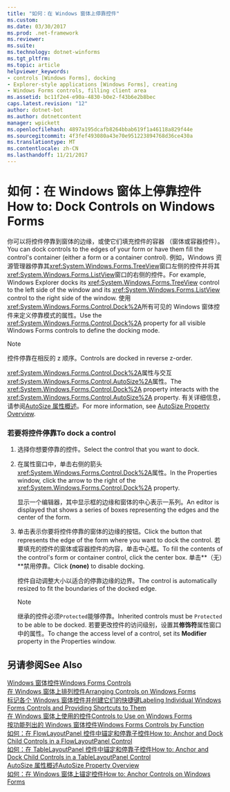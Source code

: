 ```yaml
---
title: "如何：在 Windows 窗体上停靠控件"
ms.custom: 
ms.date: 03/30/2017
ms.prod: .net-framework
ms.reviewer: 
ms.suite: 
ms.technology: dotnet-winforms
ms.tgt_pltfrm: 
ms.topic: article
helpviewer_keywords:
- controls [Windows Forms], docking
- Explorer-style applications [Windows Forms], creating
- Windows Forms controls, filling client area
ms.assetid: bc11f2e4-e90a-4830-b0e2-f43b6e2b8bec
caps.latest.revision: "12"
author: dotnet-bot
ms.author: dotnetcontent
manager: wpickett
ms.openlocfilehash: 4897a195dcafb8264bbab619f1a46118a829f44e
ms.sourcegitcommit: 4f3fef493080a43e70e951223894768d36ce430a
ms.translationtype: MT
ms.contentlocale: zh-CN
ms.lasthandoff: 11/21/2017
---
```

# <a name="how-to-dock-controls-on-windows-forms"></a><span data-ttu-id="327ca-102">如何：在 Windows 窗体上停靠控件</span><span class="sxs-lookup"><span data-stu-id="327ca-102">How to: Dock Controls on Windows Forms</span></span>
<span data-ttu-id="327ca-103">你可以将控件停靠到窗体的边缘，或使它们填充控件的容器 （窗体或容器控件）。</span><span class="sxs-lookup"><span data-stu-id="327ca-103">You can dock controls to the edges of your form or have them fill the control's container (either a form or a container control).</span></span> <span data-ttu-id="327ca-104">例如，Windows 资源管理器停靠其<xref:System.Windows.Forms.TreeView>窗口左侧的控件并将其<xref:System.Windows.Forms.ListView>窗口的右侧的控件。</span><span class="sxs-lookup"><span data-stu-id="327ca-104">For example, Windows Explorer docks its <xref:System.Windows.Forms.TreeView> control to the left side of the window and its <xref:System.Windows.Forms.ListView> control to the right side of the window.</span></span> <span data-ttu-id="327ca-105">使用<xref:System.Windows.Forms.Control.Dock%2A>所有可见的 Windows 窗体控件来定义停靠模式的属性。</span><span class="sxs-lookup"><span data-stu-id="327ca-105">Use the <xref:System.Windows.Forms.Control.Dock%2A> property for all visible Windows Forms controls to define the docking mode.</span></span>  
  
> [!NOTE]
>  <span data-ttu-id="327ca-106">控件停靠在相反的 z 顺序。</span><span class="sxs-lookup"><span data-stu-id="327ca-106">Controls are docked in reverse z-order.</span></span>  
  
 <span data-ttu-id="327ca-107"><xref:System.Windows.Forms.Control.Dock%2A>属性与交互<xref:System.Windows.Forms.Control.AutoSize%2A>属性。</span><span class="sxs-lookup"><span data-stu-id="327ca-107">The <xref:System.Windows.Forms.Control.Dock%2A> property interacts with the <xref:System.Windows.Forms.Control.AutoSize%2A> property.</span></span> <span data-ttu-id="327ca-108">有关详细信息，请参阅[AutoSize 属性概述](../../../../docs/framework/winforms/controls/autosize-property-overview.md)。</span><span class="sxs-lookup"><span data-stu-id="327ca-108">For more information, see [AutoSize Property Overview](../../../../docs/framework/winforms/controls/autosize-property-overview.md).</span></span>  
  
### <a name="to-dock-a-control"></a><span data-ttu-id="327ca-109">若要将控件停靠</span><span class="sxs-lookup"><span data-stu-id="327ca-109">To dock a control</span></span>  
  
1.  <span data-ttu-id="327ca-110">选择你想要停靠的控件。</span><span class="sxs-lookup"><span data-stu-id="327ca-110">Select the control that you want to dock.</span></span>  
  
2.  <span data-ttu-id="327ca-111">在属性窗口中，单击右侧的箭头<xref:System.Windows.Forms.Control.Dock%2A>属性。</span><span class="sxs-lookup"><span data-stu-id="327ca-111">In the Properties window, click the arrow to the right of the <xref:System.Windows.Forms.Control.Dock%2A> property.</span></span>  
  
     <span data-ttu-id="327ca-112">显示一个编辑器，其中显示框的边缘和窗体的中心表示一系列。</span><span class="sxs-lookup"><span data-stu-id="327ca-112">An editor is displayed that shows a series of boxes representing the edges and the center of the form.</span></span>  
  
3.  <span data-ttu-id="327ca-113">单击表示你要将控件停靠的窗体的边缘的按钮。</span><span class="sxs-lookup"><span data-stu-id="327ca-113">Click the button that represents the edge of the form where you want to dock the control.</span></span> <span data-ttu-id="327ca-114">若要填充的控件的窗体或容器控件的内容，单击中心框。</span><span class="sxs-lookup"><span data-stu-id="327ca-114">To fill the contents of the control's form or container control, click the center box.</span></span> <span data-ttu-id="327ca-115">单击**（无）**禁用停靠。</span><span class="sxs-lookup"><span data-stu-id="327ca-115">Click **(none)** to disable docking.</span></span>  
  
     <span data-ttu-id="327ca-116">控件自动调整大小以适合的停靠边缘的边界。</span><span class="sxs-lookup"><span data-stu-id="327ca-116">The control is automatically resized to fit the boundaries of the docked edge.</span></span>  
  
    > [!NOTE]
    >  <span data-ttu-id="327ca-117">继承的控件必须`Protected`能够停靠。</span><span class="sxs-lookup"><span data-stu-id="327ca-117">Inherited controls must be `Protected` to be able to be docked.</span></span> <span data-ttu-id="327ca-118">若要更改控件的访问级别，设置其**修饰符**属性窗口中的属性。</span><span class="sxs-lookup"><span data-stu-id="327ca-118">To change the access level of a control, set its **Modifier** property in the Properties window.</span></span>  
  
## <a name="see-also"></a><span data-ttu-id="327ca-119">另请参阅</span><span class="sxs-lookup"><span data-stu-id="327ca-119">See Also</span></span>  
 [<span data-ttu-id="327ca-120">Windows 窗体控件</span><span class="sxs-lookup"><span data-stu-id="327ca-120">Windows Forms Controls</span></span>](../../../../docs/framework/winforms/controls/index.md)  
 [<span data-ttu-id="327ca-121">在 Windows 窗体上排列控件</span><span class="sxs-lookup"><span data-stu-id="327ca-121">Arranging Controls on Windows Forms</span></span>](../../../../docs/framework/winforms/controls/arranging-controls-on-windows-forms.md)  
 [<span data-ttu-id="327ca-122">标记各个 Windows 窗体控件并创建它们的快捷键</span><span class="sxs-lookup"><span data-stu-id="327ca-122">Labeling Individual Windows Forms Controls and Providing Shortcuts to Them</span></span>](../../../../docs/framework/winforms/controls/labeling-individual-windows-forms-controls-and-providing-shortcuts-to-them.md)  
 [<span data-ttu-id="327ca-123">在 Windows 窗体上使用的控件</span><span class="sxs-lookup"><span data-stu-id="327ca-123">Controls to Use on Windows Forms</span></span>](../../../../docs/framework/winforms/controls/controls-to-use-on-windows-forms.md)  
 [<span data-ttu-id="327ca-124">按功能列出的 Windows 窗体控件</span><span class="sxs-lookup"><span data-stu-id="327ca-124">Windows Forms Controls by Function</span></span>](../../../../docs/framework/winforms/controls/windows-forms-controls-by-function.md)  
 [<span data-ttu-id="327ca-125">如何：在 FlowLayoutPanel 控件中锚定和停靠子控件</span><span class="sxs-lookup"><span data-stu-id="327ca-125">How to: Anchor and Dock Child Controls in a FlowLayoutPanel Control</span></span>](../../../../docs/framework/winforms/controls/how-to-anchor-and-dock-child-controls-in-a-flowlayoutpanel-control.md)  
 [<span data-ttu-id="327ca-126">如何：在 TableLayoutPanel 控件中锚定和停靠子控件</span><span class="sxs-lookup"><span data-stu-id="327ca-126">How to: Anchor and Dock Child Controls in a TableLayoutPanel Control</span></span>](../../../../docs/framework/winforms/controls/how-to-anchor-and-dock-child-controls-in-a-tablelayoutpanel-control.md)  
 [<span data-ttu-id="327ca-127">AutoSize 属性概述</span><span class="sxs-lookup"><span data-stu-id="327ca-127">AutoSize Property Overview</span></span>](../../../../docs/framework/winforms/controls/autosize-property-overview.md)  
 [<span data-ttu-id="327ca-128">如何：在 Windows 窗体上锚定控件</span><span class="sxs-lookup"><span data-stu-id="327ca-128">How to: Anchor Controls on Windows Forms</span></span>](../../../../docs/framework/winforms/controls/how-to-anchor-controls-on-windows-forms.md)
